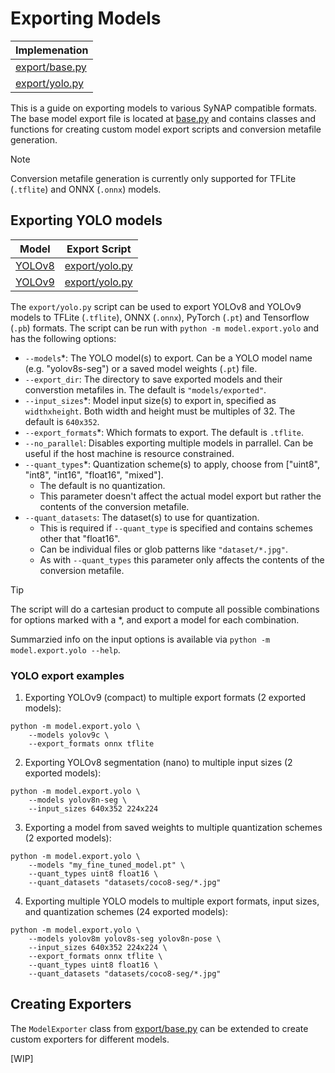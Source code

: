 # Exporting Models

| Implemenation |
|---------------|
| [export/base.py](/model/export/base.py) |
| [export/yolo.py](/model/export/yolo.py) |

This is a guide on exporting models to various SyNAP compatible formats.
The base model export file is located at [base.py](/model/export/base.py) and contains classes and functions for creating custom model export scripts and conversion metafile generation.

> [!NOTE]
> Conversion metafile generation is currently only supported for TFLite (`.tflite`) and ONNX (`.onnx`) models.

## Exporting YOLO models
| Model | Export Script |
|-------|---------------|
| [YOLOv8](https://docs.ultralytics.com/models/yolov8/) | [export/yolo.py](/model/export/yolo.py) |
| [YOLOv9](https://docs.ultralytics.com/models/yolov9/) | [export/yolo.py](/model/export/yolo.py) |

The `export/yolo.py` script can be used to export YOLOv8 and YOLOv9 models to TFLite (`.tflite`), ONNX (`.onnx`), PyTorch (`.pt`) and Tensorflow (`.pb`) formats. The script can be run with `python -m model.export.yolo` and has the following options:
- `--models`*: The YOLO model(s) to export. Can be a YOLO model name (e.g. "yolov8s-seg") or a saved model weights (`.pt`) file.
- `--export_dir`: The directory to save exported models and their converstion metafiles in. The default is `"models/exported"`.
- `--input_sizes`*: Model input size(s) to export in, specified as `widthxheight`. Both width and height must be multiples of 32. The default is `640x352`.
- `--export_formats`*: Which formats to export. The default is `.tflite`.
- `--no_parallel`: Disables exporting multiple models in parrallel. Can be useful if the host machine is resource constrained.
- `--quant_types`*: Quantization scheme(s) to apply, choose from ["uint8", "int8", "int16", "float16", "mixed"].
  - The default is no quantization.
  - This parameter doesn't affect the actual model export but rather the contents of the conversion metafile.
- `--quant_datasets`: The dataset(s) to use for quantization.
  - This is required if `--quant_type` is specified and contains schemes other that "float16".
  - Can be individual files or glob patterns like `"dataset/*.jpg"`.
  - As with `--quant_types` this parameter only affects the contents of the conversion metafile.

> [!TIP]
> The script will do a cartesian product to compute all possible combinations for options marked with a *, and export a model for each combination.

Summarzied info on the input options is available via `python -m model.export.yolo --help`.

### YOLO export examples
1. Exporting YOLOv9 (compact) to multiple export formats (2 exported models):
```
python -m model.export.yolo \
    --models yolov9c \
    --export_formats onnx tflite
```
2. Exporting YOLOv8 segmentation (nano) to multiple input sizes (2 exported models):
```
python -m model.export.yolo \
    --models yolov8n-seg \
    --input_sizes 640x352 224x224
```
3. Exporting a model from saved weights to multiple quantization schemes (2 exported models):
```
python -m model.export.yolo \
    --models "my_fine_tuned_model.pt" \
    --quant_types uint8 float16 \
    --quant_datasets "datasets/coco8-seg/*.jpg"
```
4. Exporting multiple YOLO models to multiple export formats, input sizes, and quantization schemes (24 exported models):
```
python -m model.export.yolo \
    --models yolov8m yolov8s-seg yolov8n-pose \
    --input_sizes 640x352 224x224 \
    --export_formats onnx tflite \
    --quant_types uint8 float16 \
    --quant_datasets "datasets/coco8-seg/*.jpg"
```

## Creating Exporters
The `ModelExporter` class from [export/base.py](/model/export/base.py) can be extended to create custom exporters for different models.

[WIP]
